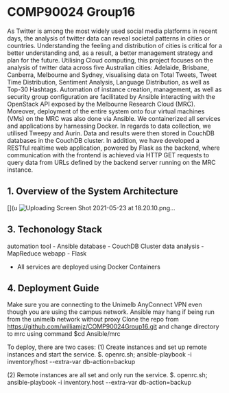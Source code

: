 # COMP90024 Group16

As Twitter is among the most widely used social media platforms in recent days, the analysis of twitter data can reveal societal patterns in cities or countries. Understanding the feeling and distribution of cities is critical for a better understanding and, as a result, a better management strategy and plan for the future. Utilising Cloud computing, this project focuses on the analysis of twitter data across five Australian cities: Adelaide, Brisbane, Canberra, Melbourne and Sydney, visualising data on Total Tweets, Tweet Time Distribution, Sentiment Analysis, Language Distribution, as well as Top-30 Hashtags. Automation of instance creation, management, as well as security group configuration are facilitated by Ansible interacting with the OpenStack API exposed by the Melbourne Research Cloud (MRC). Moreover, deployment of the entire system onto four virtual machines (VMs) on the MRC was also done via Ansible. We containerized all services and applications by harnessing Docker. In regards to data collection, we utilised Tweepy and Aurin. Data and results were then stored in CouchDB databases in the CouchDB cluster. In addition, we have developed a RESTful realtime web application, powered by Flask as the backend, where communication with the frontend is achieved via HTTP GET requests to query data from URLs defined by the backend server running on the MRC instance.

## 1. Overview of the System Architecture
[](u
![Uploading Screen Shot 2021-05-23 at 18.20.10.png…]()

## 3. Techonology Stack
automation tool - Ansible
database - CouchDB Cluster
data analysis - MapReduce
webapp - Flask
- All services are deployed using Docker Containers


## 4. Deployment Guide
Make sure you are connecting to the Unimelb AnyConnect VPN even though you are using the campus network. Ansible may hang if being run from the unimelb network without proxy
Clone the repo from https://github.com/williamjz/COMP90024Group16.git and change directory to mrc using command $cd Ansible/mrc

To deploy, there are two cases:
(1) Create instances and set up remote instances and start the service. 
	$. openrc.sh; ansible-playbook -i inventory/host --extra-var db-action=backup

(2) Remote instances are all set and only run the service.
	$. openrc.sh; ansible-playbook -i inventory.host --extra-var db-action=backup
